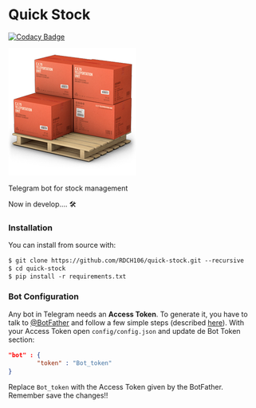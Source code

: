 # Quick Stock

[![Codacy Badge](https://api.codacy.com/project/badge/Grade/09f6a501c52240eca9398e3b6a8783ec)](https://www.codacy.com/app/RDCH106/quick-stock?utm_source=github.com&utm_medium=referral&utm_content=RDCH106/quick-stock&utm_campaign=badger)

![quick-stock-icon](quick-stock-icon.png)

Telegram bot for stock management 

Now in develop.... 🛠️

### Installation

You can install from source with:

```
$ git clone https://github.com/RDCH106/quick-stock.git --recursive
$ cd quick-stock
$ pip install -r requirements.txt
```

### Bot Configuration

Any bot in Telegram needs an **Access Token**. To generate it, you have to talk to [@BotFather](https://telegram.me/botfather) and follow a few simple steps (described [here](https://core.telegram.org/bots#6-botfather)). With your Access Token open `config/config.json` and update de Bot Token section:

``` json
"bot" : {
		"token" : "Bot_token"
}
```

Replace `Bot_token` with the Access Token given by the BotFather. Remember save the changes!!

